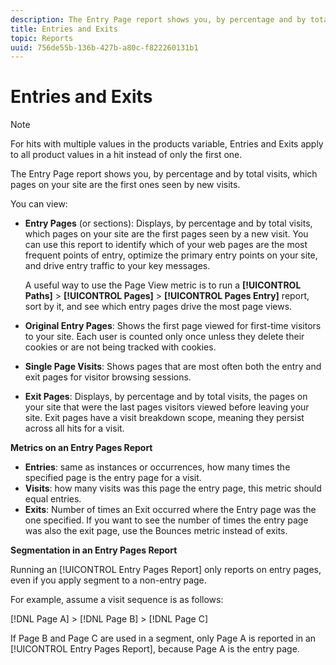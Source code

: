 ```yaml
---
description: The Entry Page report shows you, by percentage and by total visits, which pages on your site are the first ones seen by new visits.
title: Entries and Exits
topic: Reports
uuid: 756de55b-136b-427b-a80c-f822260131b1
---
```


# Entries and Exits

>[!NOTE]
>For hits with multiple values in the products variable, Entries and Exits apply to all product values in a hit instead of only the first one.

The Entry Page report shows you, by percentage and by total visits, which pages on your site are the first ones seen by new visits.

You can view:

* **Entry Pages** (or sections): Displays, by percentage and by total visits, which pages on your site are the first pages seen by a new visit. You can use this report to identify which of your web pages are the most frequent points of entry, optimize the primary entry points on your site, and drive entry traffic to your key messages.

  A useful way to use the Page View metric is to run a **[!UICONTROL Paths]** > **[!UICONTROL Pages]** > **[!UICONTROL Pages Entry]** report, sort by it, and see which entry pages drive the most page views.

* **Original Entry Pages**: Shows the first page viewed for first-time visitors to your site. Each user is counted only once unless they delete their cookies or are not being tracked with cookies.
* **Single Page Visits**: Shows pages that are most often both the entry and exit pages for visitor browsing sessions.
* **Exit Pages**: Displays, by percentage and by total visits, the pages on your site that were the last pages visitors viewed before leaving your site. Exit pages have a visit breakdown scope, meaning they persist across all hits for a visit.

**Metrics on an Entry Pages Report**

* **Entries**: same as instances or occurrences, how many times the specified page is the entry page for a visit.
* **Visits**: how many visits was this page the entry page, this metric should equal entries.
* **Exits**: Number of times an Exit occurred where the Entry page was the one specified. If you want to see the number of times the entry page was also the exit page, use the Bounces metric instead of exits.

**Segmentation in an Entry Pages Report**

Running an [!UICONTROL Entry Pages Report] only reports on entry pages, even if you apply segment to a non-entry page.

For example, assume a visit sequence is as follows:

[!DNL Page A] > [!DNL Page B] > [!DNL Page C]

If Page B and Page C are used in a segment, only Page A is reported in an [!UICONTROL Entry Pages Report], because Page A is the entry page.
